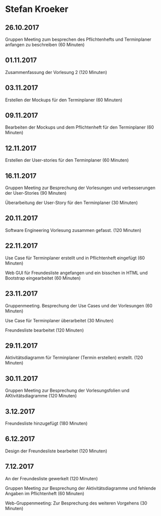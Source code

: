 # Stefan Kroeker

## 26.10.2017

Gruppen Meeting zum besprechen des Pflichtenhefts und Terminplaner anfangen zu beschreiben (60 Minuten)

## 01.11.2017

Zusammenfassung der Vorlesung 2 (120 Minuten)

## 03.11.2017

Erstellen der Mockups für den Terminplaner (60 Minuten)

## 09.11.2017

Bearbeiten der Mockups und dem Pflichtenheft für den Terminplaner (60 Minuten)

## 12.11.2017

Erstellen der User-stories für den Terminplaner (60 Minuten)

## 16.11.2017

Gruppen Meeting zur Besprechung der Vorlesungen und verbesserungen der User-Stories (90 Minuten)

Überarbeitung der User-Story für den Terminplaner (30 Minuten)

## 20.11.2017

Software Engineering Vorlesung zusammen gefasst. (120 Minuten)

## 22.11.2017

Use Case für Terminplaner erstellt und in Pflichtenheft eingefügt (60 Minuten)

Web GUI für Freundesliste angefangen und ein bisschen in HTML und Bootstrap eingearbeitet (60 Minuten)

## 23.11.2017

Gruppenmeeting. Besprechung der Use Cases und der Vorlesungen (60 Minuten) 

Use Case für Terminplaner überarbeitet (30 Minuten)

Freundesliste bearbeitet (120 Minuten)

## 29.11.2017

Aktivitätsdiagramm für Terminplaner (Termin erstellen) erstellt. (120 Minuten)

## 30.11.2017

Gruppen Meeting zur Besprechung der Vorlesungsfolien und AKtivitätsdiagramme (120 Minuten)

## 3.12.2017

Freundesliste hinzugefügt (180 Minuten)

## 6.12.2017

Design der Freundesliste bearbeitet (120 Minuten)

## 7.12.2017

An der Freundesliste gewerkelt (120 Minuten)

Gruppen Meeting zur Besprechung der Aktivitätsdiagramme und fehlende Angaben im Pflichtenheft (60 Minuten)

Web-Gruppenmeeting: Zur Besprechung des weiteren Vorgehens (30 Minuten)
